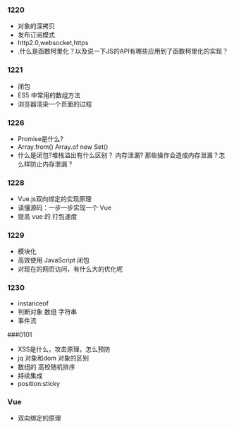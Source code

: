 ### 1220 
- 对象的深拷贝   
- 发布订阅模式
- http2.0,websocket,https
- .什么是函数柯里化？以及说一下JS的API有哪些应用到了函数柯里化的实现？



### 1221
- 闭包
- ES5 中常用的数组方法
- 浏览器渲染一个页面的过程


### 1226
- Promise是什么?
- Array.from()  Array.of    new Set()
- 什么是闭包?堆栈溢出有什么区别？ 内存泄漏? 那些操作会造成内存泄漏？怎么样防止内存泄漏？


### 1228
- Vue.js双向绑定的实现原理
- 读懂源码：一步一步实现一个 Vue
- 提高 vue 的 打包速度
### 1229 
- 模块化
- 高效使用 JavaScript 闭包  
- 对现在的网页访问，有什么大的优化呢

### 1230
- instanceof
- 判断对象 数组 字符串
- 事件流

###0101
- XSS是什么，攻击原理，怎么预防
- jq 对象和dom 对象的区别
- 数组的 高校随机排序
- 持续集成
- position:sticky



### Vue 

- 双向绑定的原理
